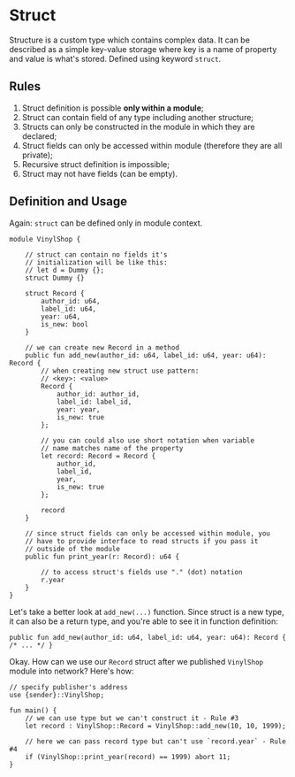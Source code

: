 # Struct

Structure is a custom type which contains complex data. It can be described as a simple key-value storage where key is a name of property and value is what's stored. Defined using keyword `struct`.

## Rules

1. Struct definition is possible **only within a module**;
2. Struct can contain field of any type including another structure;
3. Structs can only be constructed in the module in which they are declared;
4. Struct fields can only be accessed within module (therefore they are all private);
5. Recursive struct definition is impossible;
6. Struct may not have fields (can be empty).

## Definition and Usage

Again: `struct` can be defined only in module context.

```Move
module VinylShop {

    // struct can contain no fields it's
    // initialization will be like this:
    // let d = Dummy {};
    struct Dummy {}

    struct Record {
        author_id: u64,
        label_id: u64,
        year: u64,
        is_new: bool
    }

    // we can create new Record in a method
    public fun add_new(author_id: u64, label_id: u64, year: u64): Record {
        // when creating new struct use pattern:
        // <key>: <value>
        Record {
            author_id: author_id,
            label_id: label_id,
            year: year,
            is_new: true
        };

        // you can could also use short notation when variable
        // name matches name of the property
        let record: Record = Record {
            author_id,
            label_id,
            year,
            is_new: true
        };

        record
    }

    // since struct fields can only be accessed within module, you
    // have to provide interface to read structs if you pass it
    // outside of the module
    public fun print_year(r: Record): u64 {

        // to access struct's fields use "." (dot) notation
        r.year
    }
}
```

Let's take a better look at `add_new(...)` function. Since struct is a new type, it can also be a return type, and you're able to see it in function definition:

```Move
public fun add_new(author_id: u64, label_id: u64, year: u64): Record { /* ... */ }
```


Okay. How can we use our `Record` struct after we published `VinylShop` module into network? Here's how:

```Move
// specify publisher's address
use {sender}::VinylShop;

fun main() {
    // we can use type but we can't construct it - Rule #3
    let record : VinylShop::Record = VinylShop::add_new(10, 10, 1999);

    // here we can pass record type but can't use `record.year` - Rule #4
    if (VinylShop::print_year(record) == 1999) abort 11;
}
```
